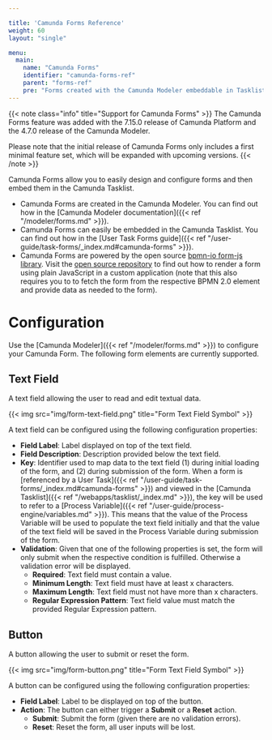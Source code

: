 ```yaml
---

title: 'Camunda Forms Reference'
weight: 60
layout: "single"

menu:
  main:
    name: "Camunda Forms"
    identifier: "camunda-forms-ref"
    parent: "forms-ref"
    pre: "Forms created with the Camunda Modeler embeddable in Tasklist"
---
```



{{< note class="info" title="Support for Camunda Forms" >}}
The Camunda Forms feature was added with the 7.15.0 release of Camunda Platform and the 4.7.0 release of the Camunda Modeler.

Please note that the initial release of Camunda Forms only includes a first minimal feature set, which will be expanded with upcoming versions.
{{< /note >}}


Camunda Forms allow you to easily design and configure forms and then embed them in the Camunda Tasklist.

* Camunda Forms are created in the Camunda Modeler. You can find out how in the [Camunda Modeler documentation]({{< ref "/modeler/forms.md" >}}).
* Camunda Forms can easily be embedded in the Camunda Tasklist. You can find out how in the [User Task Forms guide]({{< ref "/user-guide/task-forms/_index.md#camunda-forms" >}}).
* Camunda Forms are powered by the open source [bpmn-io form-js library](https://github.com/bpmn-io/form-js). Visit the [open source repository](https://github.com/bpmn-io/form-js) to find out how to render a form using plain JavaScript in a custom application (note that this also requires you to to fetch the form from the respective BPMN 2.0 element and provide data as needed to the form).


# Configuration

Use the [Camunda Modeler]({{< ref "/modeler/forms.md" >}}) to configure your Camunda Form. The following form elements are currently supported.

## Text Field

A text field allowing the user to read and edit textual data.

{{< img src="img/form-text-field.png" title="Form Text Field Symbol" >}}

A text field can be configured using the following configuration properties:

* **Field Label**: Label displayed on top of the text field.
* **Field Description**: Description provided below the text field.
* **Key**: Identifier used to map data to the text field (1) during initial loading of the form, and (2) during submission of the form. When a form is [referenced by a User Task]({{< ref "/user-guide/task-forms/_index.md#camunda-forms" >}}) and viewed in the [Camunda Tasklist]({{< ref "/webapps/tasklist/_index.md" >}}), the key will be used to refer to a [Process Variable]({{< ref "/user-guide/process-engine/variables.md" >}}). This means that the value of the Process Variable will be used to populate the text field initially and that the value of the text field will be saved in the Process Variable during submission of the form.
* **Validation**: Given that one of the following properties is set, the form will only submit when the respective condition is fulfilled. Otherwise a validation error will be displayed.
  * **Required**: Text field must contain a value.
  * **Minimum Length**: Text field must have at least x characters.
  * **Maximum Length**: Text field must not have more than x characters.
  * **Regular Expression Pattern**: Text field value must match the provided Regular Expression pattern.



## Button

A button allowing the user to submit or reset the form.

{{< img src="img/form-button.png" title="Form Text Field Symbol" >}}

A button can be configured using the following configuration properties:

* **Field Label**: Label to be displayed on top of the button.
* **Action**: The button can either trigger a **Submit** or a **Reset** action.
  * **Submit**: Submit the form (given there are no validation errors).
  * **Reset**: Reset the form, all user inputs will be lost.
